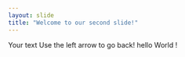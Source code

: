 ```yaml
---
layout: slide
title: "Welcome to our second slide!"
---
```

Your text
Use the left arrow to go back!
hello World !

